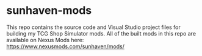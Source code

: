 # sunhaven-mods
This repo contains the source code and Visual Studio project files for building my TCG Shop Simulator mods.  All of the built mods in this repo are available on Nexus Mods here: https://www.nexusmods.com/sunhaven/mods/
